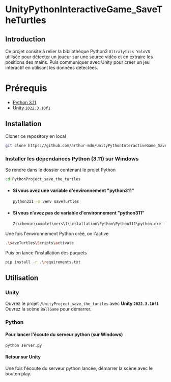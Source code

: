 ﻿# UnityPythonInteractiveGame_SaveTheTurtles

## Introduction
Ce projet consite à relier la bibliothèque Python3 `Ultralytics YoloV8` utilisée pour détecter un joueur sur une source vidéo et en extraire les positions des mains. Puis communiquer avec Unity pour créer un jeu interactif en utilisant les données détectées.

# Prérequis
- [Python 3.11](https://www.python.org/downloads/release/python-3110/)
- [Unity `2022.3.10f1`](https://unity3d.com/fr/get-unity/download/archive)

## Installation
Cloner ce repository en local
```bash
git clone https://github.com/arthur-mdn/UnityPythonInteractiveGame_SaveTheTurtles.git
```
### Installer les dépendances Python (3.11) sur Windows

Se rendre dans le dossier contenant le projet Python
```bash
cd PythonProject_save_the_turtles
```
- #### Si vous avez une variable d'environnement "python311"
    ```bash
    python311 -m venv saveTurtles 
    ```
- #### Si vous n'avez pas de variable d'environnement "python311"
    ```bash
    Z:\chemin\complet\vers\l\installation\Python\Python311\python.exe -m venv saveTurtles
    ```
Une fois l'environnement Python créé, on l'active
```bash
.\saveTurtles\Scripts\activate
```
Puis on lance l'installation des paquets
```bash
pip install -r .\requirements.txt
```

## Utilisation
### Unity
Ouvrez le projet `/UnityProject_save_the_turtles` avec **Unity `2022.3.10f1`** 
Ouvrez la scène `BallGame` pour démarrer.

### Python
#### Pour lancer l'écoute du serveur python (sur Windows)

```bash
python server.py
```

#### Retour sur Unity
Une fois l'écoute du serveur python lancée, démarrer la scène avec le bouton play.
